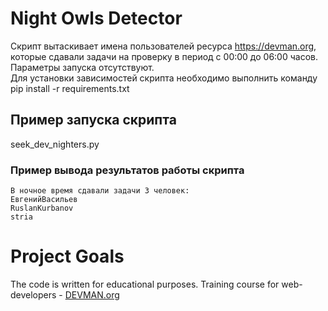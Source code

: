 # Night Owls Detector
Скрипт вытаскивает имена пользователей ресурса https://devman.org, которые сдавали задачи на проверку в период с 00:00 до 06:00 часов. Параметры запуска отсутствуют.  
Для установки зависимостей скрипта необходимо выполнить команду
    pip install -r requirements.txt

## Пример запуска скрипта
seek\_dev_nighters.py

### Пример вывода результатов работы скрипта
    В ночное время сдавали задачи 3 человек:  
    ЕвгенийВасильев  
    RuslanKurbanov  
    stria  

# Project Goals

The code is written for educational purposes. Training course for web-developers - [DEVMAN.org](https://devman.org)
